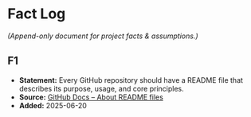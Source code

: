 <!--
SHA-1: 0000000000000000000000000000000000000000
AUDIT_HEADER: 2025-06-20T14:05Z | NULL | f4f2183f1dd2de36c06799c094257f85719c299b | "Initial creation"
AUDIT_HEADER: 2025-06-20T15:32Z | [f4f2183f1dd2de36c06799c094257f85719c299b] | [15103d8b9ef0cd2ec22270ba4a5dedd920def28e] | "Added F1 – README rationale"
LOCK_STATE: UNLOCKED
LOCK_OWNER: -
LOCK_TS: -
-->
# Fact Log
*(Append-only document for project facts & assumptions.)*

## F1
- **Statement:** Every GitHub repository should have a README file that describes its purpose, usage, and core principles.
- **Source:** [GitHub Docs – About README files](https://docs.github.com/en/github/creating-cloning-and-archiving-repositories/about-readmes)
- **Added:** 2025-06-20


